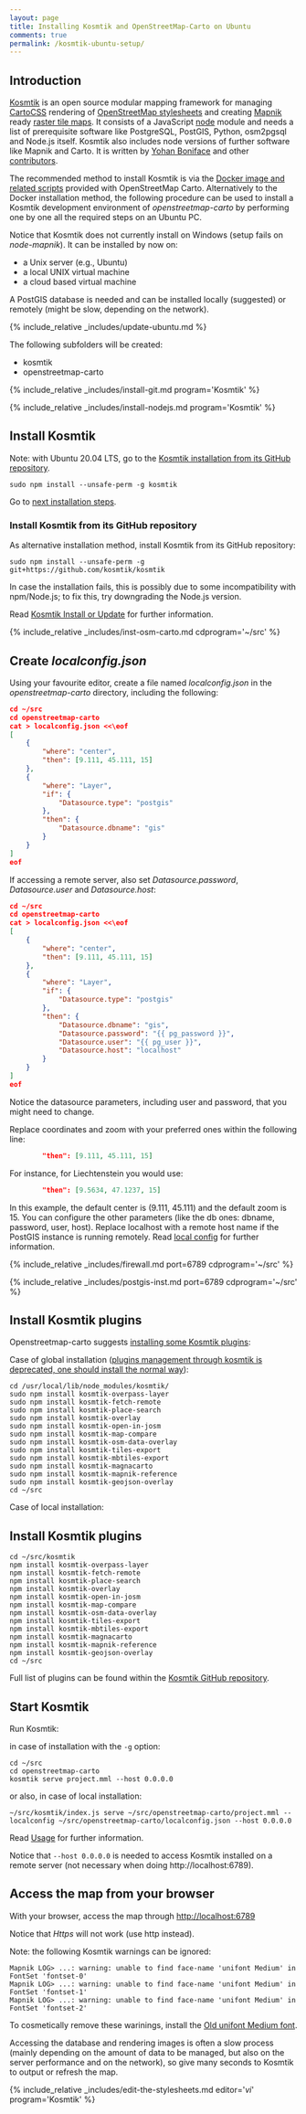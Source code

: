```yaml
---
layout: page
title: Installing Kosmtik and OpenStreetMap-Carto on Ubuntu
comments: true
permalink: /kosmtik-ubuntu-setup/
---
```


## Introduction

[Kosmtik](https://github.com/kosmtik/kosmtik) is an open source modular mapping framework for managing [CartoCSS](https://wiki.openstreetmap.org/wiki/CartoCSS) rendering of [OpenStreetMap stylesheets](https://wiki.openstreetmap.org/wiki/Stylesheets) and creating [Mapnik](https://github.com/mapnik/mapnik/blob/master/docs/design.md) ready [raster tile maps](https://en.wikipedia.org/wiki/Tiled_web_map). It consists of a JavaScript [node](https://en.wikipedia.org/wiki/Node.js) module and needs a list of prerequisite software like PostgreSQL, PostGIS, Python, osm2pgsql and Node.js itself. Kosmtik also includes node versions of further software like Mapnik and Carto. It is written by [Yohan Boniface](https://github.com/yohanboniface) and other [contributors](https://github.com/kosmtik/kosmtik/graphs/contributors).

The recommended method to install Kosmtik is via the [Docker image and related scripts](../docker-kosmtik) provided with OpenStreetMap Carto. Alternatively to the Docker installation method, the following procedure can be used to install a Kosmtik development environment of *openstreetmap-carto* by performing one by one all the required steps on an Ubuntu PC.

Notice that Kosmtik does not currently install on Windows (setup fails on *node-mapnik*). It can be installed by now on:

- a Unix server (e.g., Ubuntu)
- a local UNIX virtual machine
- a cloud based virtual machine

A PostGIS database is needed and can be installed locally (suggested) or remotely (might be slow, depending on the network).

{% include_relative _includes/update-ubuntu.md %}

The following subfolders will be created:

- kosmtik
- openstreetmap-carto

{% include_relative _includes/install-git.md program='Kosmtik' %}

{% include_relative _includes/install-nodejs.md program='Kosmtik' %}

## Install Kosmtik

Note: with Ubuntu 20.04 LTS, go to the [Kosmtik installation from its GitHub repository](#install-kosmtik-from-its-github-repository).

```shell
sudo npm install --unsafe-perm -g kosmtik
```

Go to [next installation steps](#python-installation).

### Install Kosmtik from its GitHub repository

As alternative installation method, install Kosmtik from its GitHub repository:

```shell
sudo npm install --unsafe-perm -g git+https://github.com/kosmtik/kosmtik
```

In case the installation fails, this is possibly due to some incompatibility with npm/Node.js; to fix this, try downgrading the Node.js version.

Read [Kosmtik Install or Update](https://github.com/kosmtik/kosmtik#install-or-update) for further information.

{% include_relative _includes/inst-osm-carto.md cdprogram='~/src' %}

## Create *localconfig.json*

Using your favourite editor, create a file named *localconfig.json* in the *openstreetmap-carto* directory, including the following:


```json
cd ~/src
cd openstreetmap-carto
cat > localconfig.json <<\eof
[
    {
        "where": "center",
        "then": [9.111, 45.111, 15]
    },
    {
        "where": "Layer",
        "if": {
            "Datasource.type": "postgis"
        },
        "then": {
            "Datasource.dbname": "gis"
        }
    }
]
eof
```

If accessing a remote server, also set *Datasource.password*, *Datasource.user* and *Datasource.host*:

```json
cd ~/src
cd openstreetmap-carto
cat > localconfig.json <<\eof
[
    {
        "where": "center",
        "then": [9.111, 45.111, 15]
    },
    {
        "where": "Layer",
        "if": {
            "Datasource.type": "postgis"
        },
        "then": {
            "Datasource.dbname": "gis",
            "Datasource.password": "{{ pg_password }}",
            "Datasource.user": "{{ pg_user }}",
            "Datasource.host": "localhost"
        }
    }
]
eof
```

Notice the datasource parameters, including user and password, that you might need to change.

Replace coordinates and zoom with your preferred ones within the following line:

```json
        "then": [9.111, 45.111, 15]
```

For instance, for Liechtenstein you would use:

```json
        "then": [9.5634, 47.1237, 15]
```

In this example, the default center is (9.111, 45.111) and the default zoom is 15. You can configure the other parameters (like the db ones: dbname, password, user, host). Replace localhost with a remote host name if the PostGIS instance is running remotely. Read [local config](https://github.com/kosmtik/kosmtik#local-config) for further information.

{% include_relative _includes/firewall.md port=6789 cdprogram='~/src' %}

{% include_relative _includes/postgis-inst.md port=6789 cdprogram='~/src' %}

## Install Kosmtik plugins

Openstreetmap-carto suggests [installing some Kosmtik plugins](https://github.com/gravitystorm/openstreetmap-carto/blob/master/Dockerfile#L13-L22):

Case of global installation ([plugins management through kosmtik is deprecated, one should install the normal way](https://github.com/kosmtik/kosmtik/issues/302#issuecomment-775112456)):

```shell
cd /usr/local/lib/node_modules/kosmtik/
sudo npm install kosmtik-overpass-layer
sudo npm install kosmtik-fetch-remote
sudo npm install kosmtik-place-search
sudo npm install kosmtik-overlay
sudo npm install kosmtik-open-in-josm
sudo npm install kosmtik-map-compare
sudo npm install kosmtik-osm-data-overlay
sudo npm install kosmtik-tiles-export
sudo npm install kosmtik-mbtiles-export
sudo npm install kosmtik-magnacarto
sudo npm install kosmtik-mapnik-reference
sudo npm install kosmtik-geojson-overlay
cd ~/src
```

Case of local installation:

## Install Kosmtik plugins

```shell
cd ~/src/kosmtik
npm install kosmtik-overpass-layer
npm install kosmtik-fetch-remote
npm install kosmtik-place-search
npm install kosmtik-overlay
npm install kosmtik-open-in-josm
npm install kosmtik-map-compare
npm install kosmtik-osm-data-overlay
npm install kosmtik-tiles-export
npm install kosmtik-mbtiles-export
npm install kosmtik-magnacarto
npm install kosmtik-mapnik-reference
npm install kosmtik-geojson-overlay
cd ~/src
```

Full list of plugins can be found within the [Kosmtik GitHub repository](https://github.com/kosmtik).

## Start Kosmtik

Run Kosmtik:

in case of installation with the `-g` option:

```shell
cd ~/src
cd openstreetmap-carto
kosmtik serve project.mml --host 0.0.0.0
```

or also, in case of local installation:

```shell
~/src/kosmtik/index.js serve ~/src/openstreetmap-carto/project.mml --localconfig ~/src/openstreetmap-carto/localconfig.json --host 0.0.0.0
```

Read [Usage](https://github.com/kosmtik/kosmtik#usage) for further information.

Notice that `--host 0.0.0.0` is needed to access Kosmtik installed on a remote server (not necessary when doing http://localhost:6789).

## Access the map from your browser

With your browser, access the map through <http://localhost:6789>

Notice that *Https* will not work (use http instead).

Note: the following Kosmtik warnings can be ignored:

```
Mapnik LOG> ...: warning: unable to find face-name 'unifont Medium' in FontSet 'fontset-0'
Mapnik LOG> ...: warning: unable to find face-name 'unifont Medium' in FontSet 'fontset-1'
Mapnik LOG> ...: warning: unable to find face-name 'unifont Medium' in FontSet 'fontset-2'
```

To cosmetically remove these warinings, install the [Old unifont Medium font](#old-unifont-medium-font).

Accessing the database and rendering images is often a slow process (mainly depending on the amount of data to be managed, but also on the server performance and on the network), so give many seconds to Kosmtik to output or refresh the map.

{% include_relative _includes/edit-the-stylesheets.md editor='*vi*' program='Kosmtik' %}

